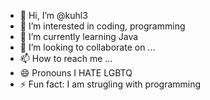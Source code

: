 - 👋 Hi, I’m @kuhl3
- 👀 I’m interested in coding, programming 
- 🌱 I’m currently learning Java
- 💞️ I’m looking to collaborate on ...
- 📫 How to reach me ...
- 😄 Pronouns I HATE LGBTQ 
- ⚡ Fun fact: I am strugling with programming

<!---
kuhl3/kuhl3 is a ✨ special ✨ repository because its `README.md` (this file) appears on your GitHub profile.
You can click the Preview link to take a look at your changes.
--->
